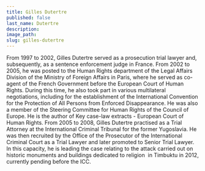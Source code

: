 ```yaml
---
title: Gilles Dutertre
published: false
last_name: Dutertre
description:
image_path:
slug: gilles-dutertre
---
```



From 1997 to 2002, Gilles Dutertre served as a prosecution trial lawyer and, subsequently, as a sentence enforcement judge in France. From 2002 to 2005, he was posted to the Human Rights department of the Legal Affairs Division of the Ministry of Foreign Affairs in Paris, where he served as co-agent of the French Government before the European Court of Human Rights. During this time, he also took part in various multilateral negotiations, including for the establishment of the International Convention for the Protection of All Persons from Enforced Disappearance. He was also a member of the Steering Committee for Human Rights of the Council of Europe. He is the author of Key case-law extracts - European Court of Human Rights. From 2005 to 2008, Gilles Dutertre practised as a Trial Attorney at the International Criminal Tribunal for the former Yugoslavia. He was then recruited by the Office of the Prosecutor of the International Criminal Court as a Trial Lawyer and later promoted to Senior Trial Lawyer. In this capacity, he is leading the case relating to the attack carried out on historic monuments and buildings dedicated to religion&nbsp; in Timbuktu in 2012, currently pending before the ICC.
